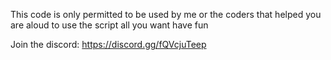This code is only permitted to be used by me or the coders that helped you are aloud to use the script all you want have fun

Join the discord: https://discord.gg/fQVcjuTeep
